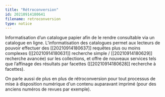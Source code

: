 ```yaml
---
title: "Rétroconversion"
id: 20210914180641
filename: retroconversion
type: notice
---
```


Informatisation d’un catalogue papier afin de le rendre consultable via un catalogue en ligne. L’informatisation des catalogues permet aux lecteurs de pouvoir effectuer des [[20210914180637]] requêtes plus ou moins complexes ([[20210914180631]] recherche simple / [[20210914180629]] recherche avancée) sur les collections, et offre de nouveaux services tels que l’affinage des résultats par facettes ([[20210914180628]] recherche à facettes).

On parle aussi de plus en plus de rétroconversion pour tout processus de mise à disposition numérique d'un contenu auparavant imprimé (pour des anciens numéros de revues par exemple).

